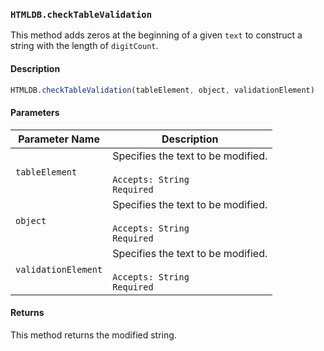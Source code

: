 ### `HTMLDB.checkTableValidation`

This method adds zeros at the beginning of a given `text` to construct a string with the length of `digitCount`.

#### Description

```javascript
HTMLDB.checkTableValidation(tableElement, object, validationElement)
```

#### Parameters

| Parameter Name             | Description                               |
| -------------------------- | ----------------------------------------- |
| `tableElement` | Specifies the text to be modified.<br><br>`Accepts: String`<br>`Required` |
| `object` | Specifies the text to be modified.<br><br>`Accepts: String`<br>`Required` |
| `validationElement` | Specifies the text to be modified.<br><br>`Accepts: String`<br>`Required` |

#### Returns

This method returns the modified string.